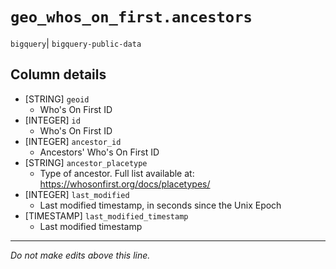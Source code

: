 # `geo_whos_on_first.ancestors`
`bigquery`| `bigquery-public-data`

## Column details
* [STRING]    `geoid`
  - Who's On First ID
* [INTEGER]   `id`
  - Who's On First ID
* [INTEGER]   `ancestor_id`
  - Ancestors' Who's On First ID
* [STRING]    `ancestor_placetype`
  - Type of ancestor. Full list available at: https://whosonfirst.org/docs/placetypes/
* [INTEGER]   `last_modified`
  - Last modified timestamp, in seconds since the Unix Epoch
* [TIMESTAMP] `last_modified_timestamp`
  - Last modified timestamp

-------------------------------------------------------------------------------
*Do not make edits above this line.*
